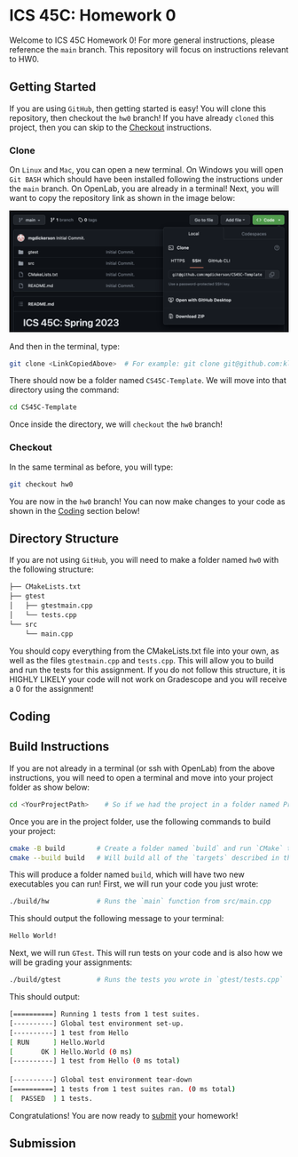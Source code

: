 # ICS 45C: Homework 0

Welcome to ICS 45C Homework 0! For more general instructions, please reference the `main` branch.
This repository will focus on instructions relevant to HW0.

## Getting Started

If you are using `GitHub`, then getting started is easy! You will clone this repository, then
checkout the `hw0` branch! If you have already `cloned` this project, then you can skip to
the [Checkout](#checkout) instructions.

### Clone

On `Linux` and `Mac`, you can open a new terminal. On Windows you will open `Git BASH` which
should have been installed following the instructions under the `main` branch. On OpenLab,
you are already in a terminal! Next, you will want to copy the repository link as shown in
the image below:

![](docs/clone_link.png)

And then in the terminal, type:

```bash
git clone <LinkCopiedAbove>  # For example: git clone git@github.com:klefstad/CS45C-Template.git 
```

There should now be a folder named `CS45C-Template`. We will move into that directory using the
command:

```bash
cd CS45C-Template
```

Once inside the directory, we will `checkout` the `hw0` branch!

### Checkout

In the same terminal as before, you will type:

```bash
git checkout hw0
```

You are now in the `hw0` branch! You can now make changes to your code as shown in the [Coding](#coding)
section below!

## Directory Structure

If you are not using `GitHub`, you will need to make a folder named `hw0` with the following structure:

```bash
├── CMakeLists.txt
├── gtest
│   ├── gtestmain.cpp
│   └── tests.cpp
└── src
    └── main.cpp
```

You should copy everything from the CMakeLists.txt file into your own, as well as the files `gtestmain.cpp`
and `tests.cpp`. This will allow you to build and run the tests for this assignment. If you do not
follow this structure, it is HIGHLY LIKELY your code will not work on Gradescope and you will receive a
0 for the assignment!

## Coding



## Build Instructions

If you are not already in a terminal (or ssh with OpenLab) from the above instructions, you will need
to open a terminal and move into your project folder as show below:

```bash
cd <YourProjectPath>    # So if we had the project in a folder named Projects: cd Projects/CS45C-Template
```

Once you are in the project folder, use the following commands to build your project:

```bash
cmake -B build        # Create a folder named `build` and run `CMake` to produce build files there
cmake --build build   # Will build all of the `targets` described in the `CMake` file
```

This will produce a folder named `build`, which will have two new executables you can run! First, we will
run your code you just wrote:

```bash
./build/hw            # Runs the `main` function from src/main.cpp
```

This should output the following message to your terminal:

```bash
Hello World!
```

Next, we will run `GTest`. This will run tests on your code and is also how we will be grading your assignments:

```bash
./build/gtest         # Runs the tests you wrote in `gtest/tests.cpp`
```

This should output:

```bash
[==========] Running 1 tests from 1 test suites.
[----------] Global test environment set-up.
[----------] 1 test from Hello
[ RUN      ] Hello.World
[       OK ] Hello.World (0 ms)
[----------] 1 test from Hello (0 ms total)

[----------] Global test environment tear-down
[==========] 1 tests from 1 test suites ran. (0 ms total)
[  PASSED  ] 1 tests.
```

Congratulations! You are now ready to [submit](#submission) your homework!

## Submission


